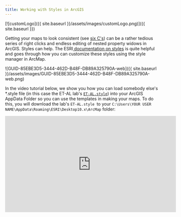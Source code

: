 ```yaml
---
title: Working with Styles in ArcGIS
---
```


[![customLogo]({{ site.baseurl }}/assets/images/customLogo.png)]({{ site.baseurl }})

Getting your maps to look consistent (see [six C's](http://gis.joewheaton.org/about/grades#TOC-The-Six-C-s-Rubric)) can be a rather tedious series of right clicks and endless editing of nested property widows in ArcGIS. Styles can help. The ESRI[ documentation on styles](http://help.arcgis.com/en/arcgisdesktop/10.0/help/index.html#//00s600000008000000.htm) is quite helpful and goes through how you can customize these styles using the style manager in ArcMap.

![GUID-85EBE3D5-3444-462D-B48F-DB89A325790A-web]({{ site.baseurl }}/assets/images/GUID-85EBE3D5-3444-462D-B48F-DB89A325790A-web.png)

In the video tutorial below, we show you how you can load  somebody else's *.style file (in this case the ET-AL lab's [`ET-AL.style`](http://etalweb.joewheaton.org/Template/ET-AL.style)) into your ArcGIS AppData Folder so you can use the templates in making your maps. To do this, you will download the lab's `ET-AL.style `to your `C:\Users\YOUR USER NAME\AppData\Roaming\ESRI\Desktop10.x\ArcMap` folder:

<iframe width="560" height="315" src="https://www.youtube.com/embed/IIl6mApbg-k" frameborder="0" allowfullscreen></iframe>

